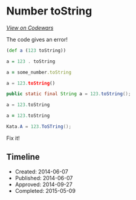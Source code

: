 # Number toString
[*View on Codewars*](https://www.codewars.com/kata/number-tostring)

The code gives an error!

```clojure
(def a (123 toString))
```
```haskell
a = 123 . toString
```
```ruby
a = some_number.toString
```
```python
a = 123.toString()
```
```java
public static final String a = 123.toString();
```
```javascript
a = 123.toString
```
```coffeescript
a = 123.toString
```
```csharp
Kata.A = 123.ToSTring();
```

Fix it!


## Timeline
- Created: 2014-06-07
- Published: 2014-06-07
- Approved: 2014-09-27
- Completed: 2015-05-09